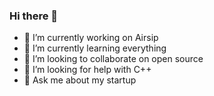 ### Hi there 👋

- 🔭 I’m currently working on Airsip
- 🌱 I’m currently learning everything
- 👯 I’m looking to collaborate on open source
- 🤔 I’m looking for help with C++
- 💬 Ask me about my startup

<!--
**9710willy/9710willy** is a ✨ _special_ ✨ repository because its `README.md` (this file) appears on your GitHub profile.

Here are some ideas to get you started:


- 😄 Pronouns: ...
- ⚡ Fun fact: ...
-->
